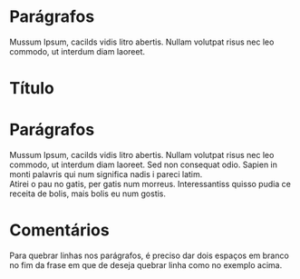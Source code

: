 # Parágrafos
Mussum Ipsum, cacilds vidis litro abertis. Nullam volutpat risus nec leo commodo, ut interdum diam laoreet.

# Título

# Parágrafos
Mussum Ipsum, cacilds vidis litro abertis. Nullam volutpat risus nec leo commodo, ut interdum diam laoreet. Sed non consequat odio. Sapien in monti palavris qui num significa nadis i pareci latim.   
 Atirei o pau no gatis, per gatis num morreus. Interessantiss quisso pudia ce receita de bolis, mais bolis eu num gostis.

 # Comentários

 Para quebrar linhas nos parágrafos, é preciso dar dois espaços em branco no fim da frase em que de deseja quebrar linha como no exemplo acima.